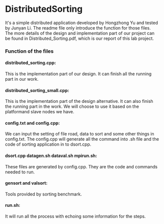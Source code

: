 # DistributedSorting
It's a simple distributed application developed by Hongzhong Yu and tested by Junyan Li. The readme file only introduce the function for those files. The more details of the design and implementation part of our project can be found in Distributed_Sorting.pdf, which is our report of this lab project.
### Function of the files

#### distributed_sorting.cpp:
This is the implementation part of our design. It can finish all the running part in our work.
#### distributed_sorting_small.cpp:
This is the implementation part of the design alternative. It can also finish the running part in the work. We will choose to use it based on the platformand slave nodes we have.
#### config.txt and config.cpp:
We can input the setting of file road, data to sort and some other things in config.txt. The config.cpp will generate all the command into .sh file and the code of sorting application in to dsort.cpp.
#### dsort.cpp datagen.sh dataval.sh mpirun.sh:
These files are generated by config.cpp. They are the code and commands needed to run.
#### gensort and valsort:
Tools provided by sorting benchmark.
#### run.sh:
It will run all the process with echoing some information for the steps.
